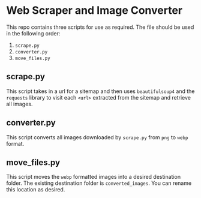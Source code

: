 # Web Scraper and Image Converter

This repo contains three scripts for use as required. The file should be used in the following order:

1. `scrape.py`
2. `converter.py`
3. `move_files.py`

## scrape.py

This script takes in a url for a sitemap and then uses `beautifulsoup4` and the `requests` library to visit each `<url>` extracted from the sitemap and retrieve all images.

## converter.py

This script converts all images downloaded by `scrape.py` from `png` to `webp` format.

## move_files.py

This script moves the `webp` formatted images into a desired destination folder. The existing destination folder is `converted_images`. You can rename this location as desired.
